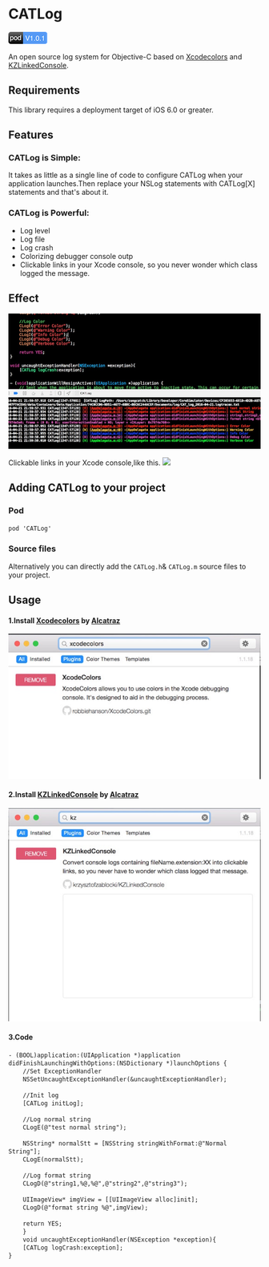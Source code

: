 # CATLog
![effect](https://github.com/CatchZeng/CATLog/blob/master/pod.png)

An open source log system for Objective-C based on [Xcodecolors](https://github.com/robbiehanson/XcodeColors) and [KZLinkedConsole](https://github.com/krzysztofzablocki/KZLinkedConsole).

## Requirements
This library requires a deployment target of iOS 6.0 or greater.

## Features

### CATLog is Simple:

It takes as little as a single line of code to configure CATLog when your application launches.Then replace your NSLog statements with CATLog[X] statements and that's about it.

### CATLog is Powerful:
- Log level
- Log file
- Log crash
- Colorizing debugger console outp 
- Clickable links in your Xcode console, so you never wonder which class logged the message.

## Effect 
![effect](https://github.com/CatchZeng/CATLog/blob/master/color.jpg)

Clickable links in your Xcode console,like this.
![](https://github.com/krzysztofzablocki/KZLinkedConsole/raw/master/logs.gif?raw=true)

## Adding CATLog to your project

### Pod

`pod 'CATLog'`

### Source files

Alternatively you can directly add the `CATLog.h`& `CATLog.m`  source files to your project.

## Usage

#### 1.Install [Xcodecolors](https://github.com/robbiehanson/XcodeColors) by [Alcatraz](https://github.com/alcatraz/Alcatraz)

![Xcodecolors](https://github.com/CatchZeng/CATLog/blob/master/xcodecolors.jpg)

#### 2.Install [KZLinkedConsole](https://github.com/krzysztofzablocki/KZLinkedConsole) by [Alcatraz](https://github.com/alcatraz/Alcatraz)

![KZLinkedConsole](https://github.com/CatchZeng/CATLog/blob/master/kzlinkedconsole.jpg)

#### 3.Code

    - (BOOL)application:(UIApplication *)application didFinishLaunchingWithOptions:(NSDictionary *)launchOptions {
	    //Set ExceptionHandler
	    NSSetUncaughtExceptionHandler(&uncaughtExceptionHandler);
	    
	    //Init log
	    [CATLog initLog];
	    
	    //Log normal string
	    CLogE(@"test normal string");
	    
	    NSString* normalStt = [NSString stringWithFormat:@"Normal String"];
	    CLogE(normalStt);
	    
	    //Log format string
	    CLogD(@"string1,%@,%@",@"string2",@"string3");
	    
	    UIImageView* imgView = [[UIImageView alloc]init];
	    CLogD(@"format string %@",imgView);
	    
	    return YES;
	    }
	    void uncaughtExceptionHandler(NSException *exception){
	    [CATLog logCrash:exception];
	}
	
